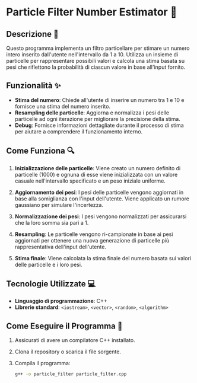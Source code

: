 # Particle Filter Number Estimator 🎲

## Descrizione 📖

Questo programma implementa un filtro particellare per stimare un numero intero inserito dall'utente nell'intervallo da 1 a 10. Utilizza un insieme di particelle per rappresentare possibili valori e calcola una stima basata su pesi che riflettono la probabilità di ciascun valore in base all'input fornito.

## Funzionalità ✨

- **Stima del numero**: Chiede all'utente di inserire un numero tra 1 e 10 e fornisce una stima del numero inserito.
- **Resampling delle particelle**: Aggiorna e normalizza i pesi delle particelle ad ogni iterazione per migliorare la precisione della stima.
- **Debug**: Fornisce informazioni dettagliate durante il processo di stima per aiutare a comprendere il funzionamento interno.

## Come Funziona 🔍

1. **Inizializzazione delle particelle**: Viene creato un numero definito di particelle (1000) e ognuna di esse viene inizializzata con un valore casuale nell'intervallo specificato e un peso iniziale uniforme.
  
2. **Aggiornamento dei pesi**: I pesi delle particelle vengono aggiornati in base alla somiglianza con l'input dell'utente. Viene applicato un rumore gaussiano per simulare l'incertezza.

3. **Normalizzazione dei pesi**: I pesi vengono normalizzati per assicurarsi che la loro somma sia pari a 1.

4. **Resampling**: Le particelle vengono ri-campionate in base ai pesi aggiornati per ottenere una nuova generazione di particelle più rappresentativa dell'input dell'utente.

5. **Stima finale**: Viene calcolata la stima finale del numero basata sui valori delle particelle e i loro pesi.

## Tecnologie Utilizzate 💻

- **Linguaggio di programmazione**: C++
- **Librerie standard**: `<iostream>`, `<vector>`, `<random>`, `<algorithm>`

## Come Eseguire il Programma 🚀

1. Assicurati di avere un compilatore C++ installato.
2. Clona il repository o scarica il file sorgente.
3. Compila il programma:

   ```bash
   g++ -o particle_filter particle_filter.cpp

